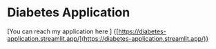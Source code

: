 # Diabetes Application
[You can reach my application here ] {[https://diabetes-application.streamlit.app/](https://diabetes-application.streamlit.app/)}
